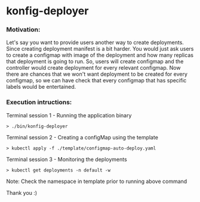 # konfig-deployer

### Motivation: 

Let's say you want to provide users another way to create deployments. Since creating deployment manifest is a bit harder. You would just ask users to create a configmap with image of the deployment and how many replicas that deployment is going to run. So, users will create configmap and the controller would create deployment for every relevant configmap. Now there are chances that we won't want deployment to be created for every configmap, so we can have check that every configmap that has specific labels would be entertained.

### Execution intructions:

Terminal session 1 - Running the application binary

``` {.sourceCode .bash}
> ./bin/konfig-deployer
```

Terminal session 2 - Creating a configMap using the template

``` {.sourceCode .bash}
> kubectl apply -f ./template/configmap-auto-deploy.yaml
```

Terminal session 3 - Monitoring the deployments

``` {.sourceCode .bash}
> kubectl get deployments -n default -w
```
Note: Check the namespace in template prior to running above command

Thank you :)
